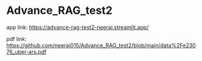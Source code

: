 # Advance_RAG_test2

app link:
https://advance-rag-test2-neeraj.streamlit.app/

pdf link: https://github.com/neeraj015/Advance_RAG_test2/blob/main/data%2Fe23076_uber-ars.pdf
